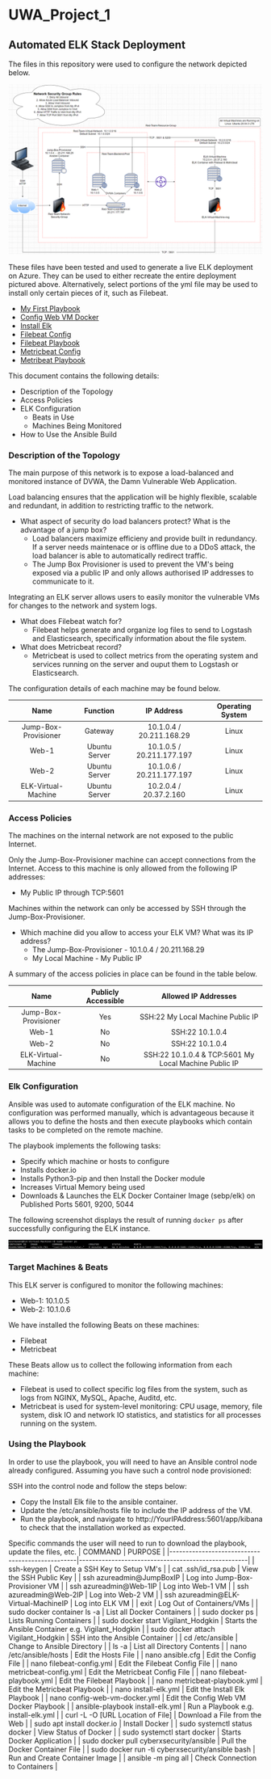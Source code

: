 # UWA_Project_1

## Automated ELK Stack Deployment

The files in this repository were used to configure the network depicted below.

![Diagram](https://github.com/TMULL24/UWA_Project1/blob/main/Diagrams/ELK%20Stack%20Container%20Diagram.png)

These files have been tested and used to generate a live ELK deployment on Azure. They can be used to either recreate the entire deployment pictured above. Alternatively, select portions of the yml file may be used to install only certain pieces of it, such as Filebeat.

  - [My First Playbook](https://github.com/TMULL24/UWA_Project1/blob/main/Ansible/my-playbook.yml)
  - [Config Web VM Docker](https://github.com/TMULL24/UWA_Project1/blob/main/Ansible/config-web-vm-docker.yml)
  - [Install Elk](https://github.com/TMULL24/UWA_Project1/blob/main/Ansible/install-elk.yml)
  - [Filebeat Config](https://github.com/TMULL24/UWA_Project1/blob/main/Ansible/filebeat-config.yml)
  - [Filebeat Playbook](https://github.com/TMULL24/UWA_Project1/blob/main/Ansible/filebeat-playbook.yml)
  - [Metricbeat Config](https://github.com/TMULL24/UWA_Project1/blob/main/Ansible/metricbeat-config.yml)
  - [Metribeat Playbook](https://github.com/TMULL24/UWA_Project1/blob/main/Ansible/metricbeat-playbook.yml)

This document contains the following details:
- Description of the Topology
- Access Policies
- ELK Configuration
  - Beats in Use
  - Machines Being Monitored
- How to Use the Ansible Build


### Description of the Topology

The main purpose of this network is to expose a load-balanced and monitored instance of DVWA, the Damn Vulnerable Web Application.

Load balancing ensures that the application will be highly flexible, scalable and redundant, in addition to restricting traffic to the network.

- What aspect of security do load balancers protect? What is the advantage of a jump box?
  - Load balancers maximize efficieny and provide built in redundancy. If a server needs maintenace or is offline due to a DDoS attack, the load balancer is able to automatically redirect traffic.
  - The Jump Box Provisioner is used to prevent the VM's being exposed via a public IP and only allows authorised IP addresses to communicate to it. 

Integrating an ELK server allows users to easily monitor the vulnerable VMs for changes to the network and system logs.
- What does Filebeat watch for?
  - Filebeat helps generate and organize log files to send to Logstash and Elasticsearch, specifically information about the file system.
- What does Metricbeat record?
  - Metricbeat is used to collect metrics from the operating system and services running on the server and ouput them to Logstash or Elasticsearch.

The configuration details of each machine may be found below.

|         Name         |    Function   |         IP Address        | Operating System  |
|:--------------------:|:-------------:|:-------------------------:|:-----------------:|
| Jump-Box-Provisioner |    Gateway    | 10.1.0.4 / 20.211.168.29  |       Linux       |
|         Web-1        | Ubuntu Server | 10.1.0.5 / 20.211.177.197 |       Linux       |
|         Web-2        | Ubuntu Server | 10.1.0.6 / 20.211.177.197 |       Linux       |
|  ELK-Virtual-Machine | Ubuntu Server |   10.2.0.4 / 20.37.2.160  |       Linux       |

### Access Policies

The machines on the internal network are not exposed to the public Internet. 

Only the Jump-Box-Provisioner machine can accept connections from the Internet. Access to this machine is only allowed from the following IP addresses:
- My Public IP through TCP:5601

Machines within the network can only be accessed by SSH through the Jump-Box-Provisioner.
- Which machine did you allow to access your ELK VM? What was its IP address?
  - The Jump-Box-Provisioner - 10.1.0.4 / 20.211.168.29
  - My Local Machine - My Public IP

A summary of the access policies in place can be found in the table below.

|         Name         | Publicly Accessible |                  Allowed IP Addresses                 |
|:--------------------:|:-------------------:|:-----------------------------------------------------:|
| Jump-Box-Provisioner |         Yes         |           SSH:22 My Local Machine Public IP           |
|         Web-1        |          No         |                    SSH:22 10.1.0.4                    |
|         Web-2        |          No         |                    SSH:22 10.1.0.4                    |
|  ELK-Virtual-Machine |          No         | SSH:22 10.1.0.4 & TCP:5601 My Local Machine Public IP |

### Elk Configuration

Ansible was used to automate configuration of the ELK machine. No configuration was performed manually, which is advantageous because it allows you to define the hosts and then execute playbooks which contain tasks to be completed on the remote machine.

The playbook implements the following tasks:
- Specify which machine or hosts to configure
- Installs docker.io
- Installs Python3-pip and then Install the Docker module
- Increases Virtual Memory being used
- Downloads & Launches the ELK Docker Container Image (sebp/elk) on Published Ports 5601, 9200, 5044

The following screenshot displays the result of running `docker ps` after successfully configuring the ELK instance.

![Output](https://github.com/TMULL24/UWA_Project1/blob/main/Images/Container%20Image.png)

### Target Machines & Beats
This ELK server is configured to monitor the following machines:
- Web-1: 10.1.0.5
- Web-2: 10.1.0.6

We have installed the following Beats on these machines:
- Filebeat
- Metricbeat

These Beats allow us to collect the following information from each machine:
- Filebeat is used to collect specific log files from the system, such as logs from NGINX, MySQL, Apache, Auditd, etc.
- Metricbeat is used for system-level monitoring: CPU usage, memory, file system, disk IO and network IO statistics, and statistics for all processes running on the system.

### Using the Playbook
In order to use the playbook, you will need to have an Ansible control node already configured. Assuming you have such a control node provisioned: 

SSH into the control node and follow the steps below:
- Copy the Install Elk file to the ansible container.
- Update the /etc/ansible/hosts file to include the IP address of the VM.
- Run the playbook, and navigate to http://YourIPAddress:5601/app/kibana to check that the installation worked as expected.

Specific commands the user will need to run to download the playbook, update the files, etc.
| COMMAND                                         | PURPOSE                                            |
|-------------------------------------------------|----------------------------------------------------|
| ssh-keygen                                      | Create a SSH Key to Setup VM's                     |
| cat .ssh/id_rsa.pub                             | View the SSH Public Key                            |
| ssh azureadmin@JumpBoxIP                        | Log into Jump-Box-Provisioner VM                   |
| ssh azureadmin@Web-1IP                          | Log into Web-1 VM                                  |
| ssh azureadmin@Web-2IP                          | Log into Web-2 VM                                  |
| ssh azureadmin@ELK-Virtual-MachineIP            | Log into ELK VM                                    |
| exit                                            | Log Out of Containers/VMs                          |
| sudo docker container ls -a                     | List all Docker Containers                         |
| sudo docker ps                                  | Lists Running Containers                           |
| sudo docker start Vigilant_Hodgkin              | Starts the Ansible Container e.g. Vigilant_Hodgkin |
| sudo docker attach Vigilant_Hodgkin             | SSH into the Ansible Container                     |
| cd /etc/ansible                                 | Change to Ansible Directory                        |
| ls -a                                           | List all Directory Contents                        |
| nano /etc/ansible/hosts                         | Edit the Hosts File                                |
| nano ansible.cfg                                | Edit the Config File                               |
| nano filebeat-config.yml                        | Edit the Filebeat Config File                      |
| nano metricbeat-config.yml                      | Edit the Metricbeat Config File                    |
| nano filebeat-playbook.yml                      | Edit the Filebeat Playbook                         |
| nano metricbeat-playbook.yml                    | Edit the Metricbeat Playbook                       |
| nano install-elk.yml                            | Edit the Install Elk Playbook                      |
| nano config-web-vm-docker.yml                   | Edit the Config Web VM Docker Playbook             |
| ansible-playbook install-elk.yml                | Run a Playbook e.g. install-elk.yml                |
| curl -L -O [URL Location of File]               | Download a File from the Web                       |
| sudo apt install docker.io                      | Install Docker                                     |
| sudo systemctl status docker                    | View Status of Docker                              |
| sudo systemctl start docker                     | Starts Docker Application                          |
| sudo docker pull cyberxsecurity/ansible         | Pull the Docker Container File                     |
| sudo docker run -ti cyberxsecurity/ansible bash | Run and Create Container Image                     |
| ansible -m ping all                             | Check Connection to Containers                     |
